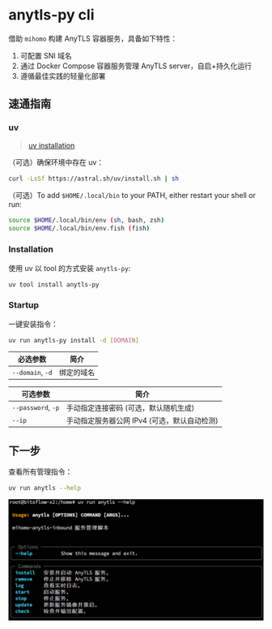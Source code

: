 # anytls-py cli
借助 `mihomo` 构建 AnyTLS 容器服务，具备如下特性：

1. 可配置 SNI 域名
2. 通过 Docker Compose 容器服务管理 AnyTLS server，自启+持久化运行
3. 遵循最佳实践的轻量化部署

## 速通指南

### uv

> [uv installation](https://docs.astral.sh/uv/getting-started/installation/) 

（可选）确保环境中存在 uv：

```bash
curl -LsSf https://astral.sh/uv/install.sh | sh
```

（可选）To add `$HOME/.local/bin` to your PATH, either restart your shell or run:

```bash
source $HOME/.local/bin/env (sh, bash, zsh)
source $HOME/.local/bin/env.fish (fish)
```

### Installation

使用 uv 以 tool 的方式安装 `anytls-py`:

```bash
uv tool install anytls-py
```
### Startup

一键安装指令：

```bash
uv run anytls-py install -d [DOMAIN]
```
| 必选参数         | 简介       |
| ---------------- | ---------- |
| `--domain`, `-d` | 绑定的域名 |

| 可选参数           | 简介                                         |
| ------------------ | -------------------------------------------- |
| `--password`, `-p` | 手动指定连接密码 (可选，默认随机生成)        |
| `--ip`             | 手动指定服务器公网 IPv4 (可选，默认自动检测) |

## 下一步

查看所有管理指令：

```bash
uv run anytls --help
```

![image-20250615082554515](assets/image-20250615082554515.png)